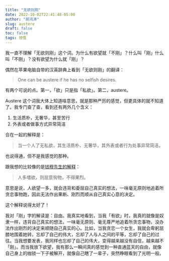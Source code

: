 ```yaml
---
title: "无欲则刚"
date: 2022-10-02T22:41:48-05:00
author: "郝鸿涛"
slug: austere
draft: false
toc: false
tags: 领悟
---
```


我一直不理解「无欲则刚」这个词。为什么有欲望就「不刚」？什么叫「刚」什么叫「不刚」？没有欲望为什么就「刚」？

偶然在苹果电脑自带的汉英辞典上看到「无欲则刚」的翻译：

>One can be austere if he has no selfish desires.

有两个可说的点。第一，「欲」只是指「私欲」。第二，austere。

Austere 这个词我大体上知道啥意思，就是那种严厉的感觉，但更具体的就不知道了。我专门查了查，看到还有两外几个含义：
  1. 生活质朴，无奢华，甚至苦行
  2. 外表或者做事方式异常简洁

合在一起的解释是：

>当一个人了无私欲，其生活质朴、无奢华，其外表或者行为处事异常简洁。

也说得通，但不是我感觉的那种。

跟我想的比较像的是[钱穆先生的解释](https://www.jianshu.com/p/9c37fcaee4f2)：

>人多嗜欲，则屈意徇物，不得果烈。

意思是说，人欲望一多，就会违背和委屈自己真实的想法，一味毫无原则地追着所贪恋事物跑，因此无法作出果断、刚烈而顺从自己真实心意的决定。

这个解释说得太好了！

我对「刚」字的解读是：自由。我真实地看到，当我「有欲」时，我真的就像是奴隶一样，违背自己真实的想法，一味毫无原则、毫无尊严地追着所贪恋事物，没办法作出刚烈的决定来顺随自己真实的心。比如，当我贪恋一个女生，我就会卑躬屈膝地围着她转，忘却了自己的伟大，忘却了人与人之间的平等，忘却了自己的过往。当我想要发表，我同样也忘却了自己的伟大，变得越来越没有自信，越来越不「刚」。而当我放下欲望，我有那么一瞬间真的感觉到一种直通蓝天的自由，就像自己身上的枷锁一下子被解开，就像自己瞎了一辈子，突然睁眼看到了光明一般。
